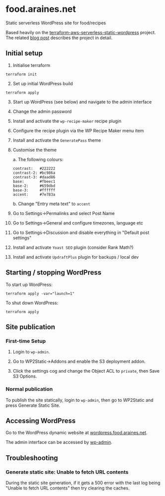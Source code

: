 # food.araines.net

Static serverless WordPress site for food/recipes

Based heavily on the [terraform-aws-serverless-static-wordpress](https://github.com/TechToSpeech/terraform-aws-serverless-static-wordpress) project. The related [blog post](https://www.techtospeech.com/serverless-static-wordpress-on-aws-for-0-01-a-day/) describes the project in detail.

## Initial setup

1. Initialise terraform

```
terraform init
```

2. Set up initial WordPress build

```
terraform apply
```

3. Start up WordPress (see below) and navigate to the admin interface

4. Change the admin password

5. Install and activate the `wp-recipe-maker` recipe plugin

6. Configure the recipe plugin via the WP Recipe Maker menu item

7. Install and activate the `GeneratePass` theme

8. Customise the theme

   a. The following colours:

   ```
   contrast:   #222222
   contrast-2: #bc986a
   contrast-3: #daad86
   base:       #fbeec1
   base-2:     #659dbd
   base-3:     #ffffff
   accent:     #7e783a
   ```

   b. Change "Entry meta text" to `accent`

9. Go to Settings->Permalinks and select Post Name

10. Go to Settings->General and configure timezones, language etc

11. Go to Settings->Discussion and disable everything in "Default post settings"

12. Install and activate `Yoast SEO` plugin (consider Rank Math?)

13. Install and activate `UpdraftPlus` plugin for backups / local dev

## Starting / stopping WordPress

To start up WordPress:

```
terraform apply -var="launch=1"
```

To shut down WordPress:

```
terraform apply
```

## Site publication

### First-time Setup

1. Login to `wp-admin`.

2. Go to WP2Static->Addons and enable the S3 deployment addon.

3. Click the settings cog and change the Object ACL to `private`, then Save S3 Options.

### Normal publication

To publish the site statically, login to `wp-admin`, then go to WP2Static and press Generate Static Site.

## Accessing WordPress

Go to the WordPress dynamic website at [wordpress.food.araines.net](http://wordpress.food.araines.net).

The admin interface can be accessed by [wp-admin](http://wordpress.food.araines.net/wp-admin).

## Troubleshooting

### Generate static site: Unable to fetch URL contents

During the static site generation, if it gets a 500 error with the last log being "Unable to fetch URL contents" then try clearing the caches.
